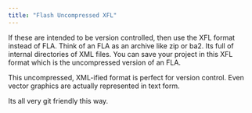 ```yaml
---
title: "Flash Uncompressed XFL"
---
```


If these are intended to be version controlled, then use the XFL format instead of FLA.
Think of an FLA as an archive like zip or ba2.
Its full of internal directories of XML files.
You can save your project in this XFL format which is the uncompressed version of an FLA.

This uncompressed, XML-ified format is perfect for version control.
Even vector graphics are actually represented in text form.

Its all very git friendly this way.
